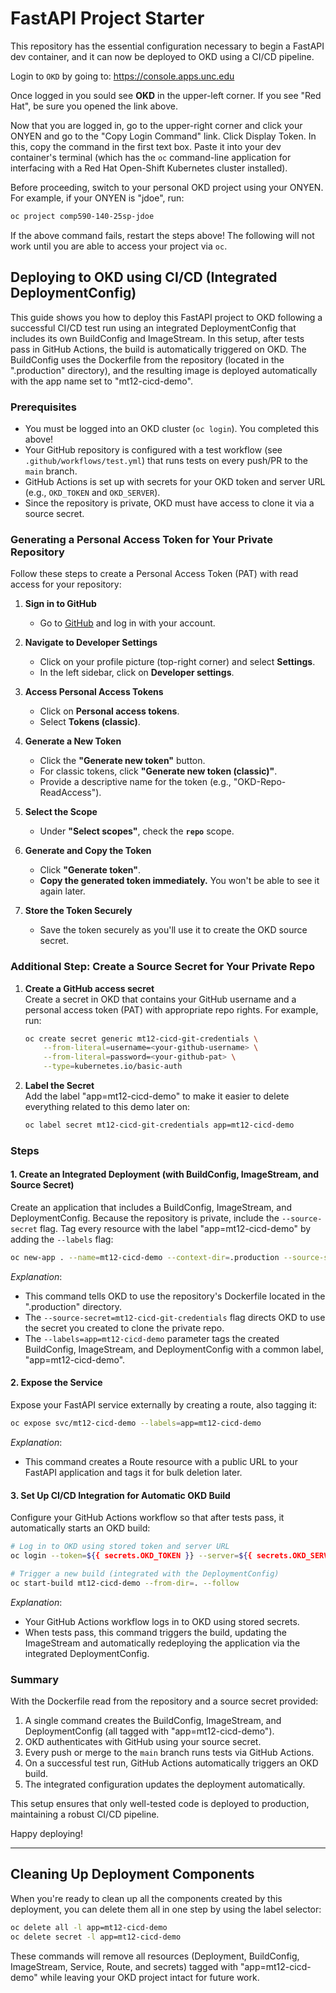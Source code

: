 # FastAPI Project Starter

This repository has the essential configuration necessary to begin a FastAPI dev container, and it can now be deployed to OKD using a CI/CD pipeline.

Login to `OKD` by going to: <https://console.apps.unc.edu>

Once logged in you sould see **OKD** in the upper-left corner. If you see "Red Hat", be sure you opened the link above.

Now that you are logged in, go to the upper-right corner and click your ONYEN and go to the "Copy Login Command" link. Click Display Token. In this, copy the command in the first text box. Paste it into your dev container's terminal (which has the `oc` command-line application for interfacing with a Red Hat Open-Shift Kubernetes cluster installed).

Before proceeding, switch to your personal OKD project using your ONYEN. For example, if your ONYEN is "jdoe", run:
```bash
oc project comp590-140-25sp-jdoe
```

If the above command fails, restart the steps above! The following will not work until you are able to access your project via `oc`.

## Deploying to OKD using CI/CD (Integrated DeploymentConfig)

This guide shows you how to deploy this FastAPI project to OKD following a successful CI/CD test run using an integrated DeploymentConfig that includes its own BuildConfig and ImageStream. In this setup, after tests pass in GitHub Actions, the build is automatically triggered on OKD. The BuildConfig uses the Dockerfile from the repository (located in the ".production" directory), and the resulting image is deployed automatically with the app name set to "mt12-cicd-demo".

### Prerequisites

- You must be logged into an OKD cluster (`oc login`). You completed this above!
- Your GitHub repository is configured with a test workflow (see `.github/workflows/test.yml`) that runs tests on every push/PR to the `main` branch.
- GitHub Actions is set up with secrets for your OKD token and server URL (e.g., `OKD_TOKEN` and `OKD_SERVER`).
- Since the repository is private, OKD must have access to clone it via a source secret.

### Generating a Personal Access Token for Your Private Repository

Follow these steps to create a Personal Access Token (PAT) with read access for your repository:

1. **Sign in to GitHub**  
   - Go to [GitHub](https://github.com) and log in with your account.

2. **Navigate to Developer Settings**  
   - Click on your profile picture (top-right corner) and select **Settings**.
   - In the left sidebar, click on **Developer settings**.

3. **Access Personal Access Tokens**  
   - Click on **Personal access tokens**.
   - Select **Tokens (classic)**.

4. **Generate a New Token**  
   - Click the **"Generate new token"** button.
   - For classic tokens, click **"Generate new token (classic)"**.
   - Provide a descriptive name for the token (e.g., "OKD-Repo-ReadAccess").

5. **Select the Scope**  
   - Under **"Select scopes"**, check the **`repo`** scope.
   
6. **Generate and Copy the Token**  
   - Click **"Generate token"**.
   - **Copy the generated token immediately.** You won't be able to see it again later.

7. **Store the Token Securely**  
   - Save the token securely as you'll use it to create the OKD source secret.

### Additional Step: Create a Source Secret for Your Private Repo

1. **Create a GitHub access secret**  
   Create a secret in OKD that contains your GitHub username and a personal access token (PAT) with appropriate repo rights. For example, run:
   ```bash
   oc create secret generic mt12-cicd-git-credentials \
       --from-literal=username=<your-github-username> \
       --from-literal=password=<your-github-pat> \
       --type=kubernetes.io/basic-auth
   ```
2. **Label the Secret**  
   Add the label "app=mt12-cicd-demo" to make it easier to delete everything related to this demo later on:
   ```bash
   oc label secret mt12-cicd-git-credentials app=mt12-cicd-demo
   ```

### Steps

#### 1. Create an Integrated Deployment (with BuildConfig, ImageStream, and Source Secret)
Create an application that includes a BuildConfig, ImageStream, and DeploymentConfig. Because the repository is private, include the `--source-secret` flag. Tag every resource with the label "app=mt12-cicd-demo" by adding the `--labels` flag:

```bash
oc new-app . --name=mt12-cicd-demo --context-dir=.production --source-secret=mt12-cicd-git-credentials --labels=app=mt12-cicd-demo
```

*Explanation*:  
- This command tells OKD to use the repository's Dockerfile located in the ".production" directory.
- The `--source-secret=mt12-cicd-git-credentials` flag directs OKD to use the secret you created to clone the private repo.
- The `--labels=app=mt12-cicd-demo` parameter tags the created BuildConfig, ImageStream, and DeploymentConfig with a common label, "app=mt12-cicd-demo".

#### 2. Expose the Service
Expose your FastAPI service externally by creating a route, also tagging it:
```bash
oc expose svc/mt12-cicd-demo --labels=app=mt12-cicd-demo
```
*Explanation*:  
- This command creates a Route resource with a public URL to your FastAPI application and tags it for bulk deletion later.

#### 3. Set Up CI/CD Integration for Automatic OKD Build
Configure your GitHub Actions workflow so that after tests pass, it automatically starts an OKD build:
```bash
# Log in to OKD using stored token and server URL
oc login --token=${{ secrets.OKD_TOKEN }} --server=${{ secrets.OKD_SERVER }}

# Trigger a new build (integrated with the DeploymentConfig)
oc start-build mt12-cicd-demo --from-dir=. --follow
```
*Explanation*:  
- Your GitHub Actions workflow logs in to OKD using stored secrets.
- When tests pass, this command triggers the build, updating the ImageStream and automatically redeploying the application via the integrated DeploymentConfig.

### Summary

With the Dockerfile read from the repository and a source secret provided:
1. A single command creates the BuildConfig, ImageStream, and DeploymentConfig (all tagged with "app=mt12-cicd-demo").
2. OKD authenticates with GitHub using your source secret.
3. Every push or merge to the `main` branch runs tests via GitHub Actions.
4. On a successful test run, GitHub Actions automatically triggers an OKD build.
5. The integrated configuration updates the deployment automatically.

This setup ensures that only well-tested code is deployed to production, maintaining a robust CI/CD pipeline.

Happy deploying!

---

## Cleaning Up Deployment Components

When you're ready to clean up all the components created by this deployment, you can delete them all in one step by using the label selector:

```bash
oc delete all -l app=mt12-cicd-demo
oc delete secret -l app=mt12-cicd-demo
```

These commands will remove all resources (Deployment, BuildConfig, ImageStream, Service, Route, and secrets) tagged with "app=mt12-cicd-demo" while leaving your OKD project intact for future work.

